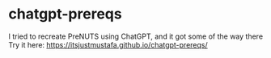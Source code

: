 # chatgpt-prereqs
I tried to recreate PreNUTS using ChatGPT, and it got some of the way there
Try it here: https://itsjustmustafa.github.io/chatgpt-prereqs/
